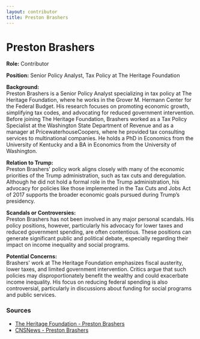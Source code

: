 ```yaml
---
layout: contributor
title: Preston Brashers
---
```


# Preston Brashers

**Role:** Contributor

**Position:** Senior Policy Analyst, Tax Policy at The Heritage Foundation

**Background:**  
Preston Brashers is a Senior Policy Analyst specializing in tax policy at The Heritage Foundation, where he works in the Grover M. Hermann Center for the Federal Budget. His research focuses on promoting economic growth, simplifying tax codes, and advocating for reduced government intervention. Before joining The Heritage Foundation, Brashers worked as a Tax Policy Specialist at the Washington State Department of Revenue and as a manager at PricewaterhouseCoopers, where he provided tax consulting services to multinational companies. He holds a PhD in Economics from the University of Kentucky and a BA in Economics from the University of Washington.

**Relation to Trump:**  
Preston Brashers' policy work aligns closely with many of the economic priorities of the Trump administration, such as tax cuts and deregulation. Although he did not hold a formal role in the Trump administration, his advocacy for policies like those implemented in the Tax Cuts and Jobs Act of 2017 supports the broader economic goals pursued during Trump’s presidency.

**Scandals or Controversies:**  
Preston Brashers has not been involved in any major personal scandals. His policy positions, however, particularly his advocacy for lower taxes and reduced government spending, are often contentious. These positions can generate significant public and political debate, especially regarding their impact on income inequality and social programs.

**Potential Concerns:**  
Brashers' work at The Heritage Foundation emphasizes fiscal austerity, lower taxes, and limited government intervention. Critics argue that such policies may disproportionately benefit the wealthy and could exacerbate income inequality. His focus on reducing federal spending is also controversial, particularly in discussions about funding for social programs and public services.

### Sources
- [The Heritage Foundation - Preston Brashers](https://www.heritage.org/taxes/preston-brashers)  
- [CNSNews - Preston Brashers](https://cnsnews.com/author/preston-brashers)  
